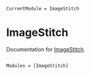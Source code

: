 ```@meta
CurrentModule = ImageStitch
```

# ImageStitch

Documentation for [ImageStitch](https://github.com/mdhe1248/ImageStitch.jl).

```@index
```

```@autodocs
Modules = [ImageStitch]
```
